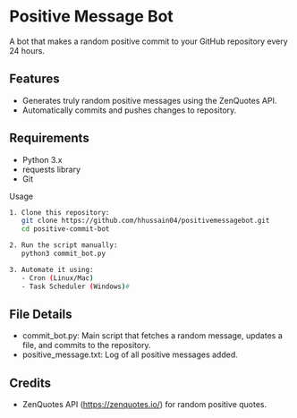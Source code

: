 Positive Message Bot
===================

A bot that makes a random positive commit to your GitHub repository every 24 hours.

Features
--------
- Generates truly random positive messages using the ZenQuotes API.
- Automatically commits and pushes changes to repository.

Requirements
------------
- Python 3.x
- requests library 
- Git

Usage
```bash
1. Clone this repository:
   git clone https://github.com/hhussain04/positivemessagebot.git
   cd positive-commit-bot

2. Run the script manually:
   python3 commit_bot.py

3. Automate it using:
   - Cron (Linux/Mac)
   - Task Scheduler (Windows)#
```

File Details
------------
- commit_bot.py: Main script that fetches a random message, updates a file, and commits to the repository.
- positive_message.txt: Log of all positive messages added.

Credits
-------
- ZenQuotes API (https://zenquotes.io/) for random positive quotes.

